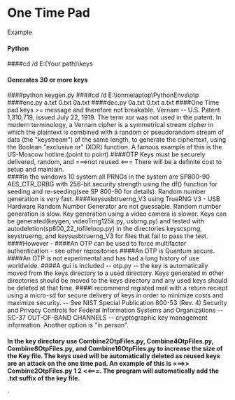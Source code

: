 One Time Pad
============
Example
#### Python
####cd /d E:\(Your path)\keys
#### Generates 30 or more keys
####python keygen.py
####cd /d E:\lonnielaptop\PythonEnvs\otp
####enc.py a.txt 0.txt 0a.txt
####dec.py 0a.txt 0.txt a.txt
####One Time pad keys >= message and therefore not breakable.   Vernam -- U.S. Patent 1,310,719, issued July 22, 1919.  The term xor was not used in the patent.  In modern terminology, a Vernam cipher is a symmetrical stream cipher in which the plaintext is combined with a random or pseudorandom stream of data (the "keystream") of the same length, to generate the ciphertext, using the Boolean "exclusive or" (XOR) function.  A famous example of this is the US-Moscow hotline.(point to point) 
####OTP Keys must be securely delivered, random, and ===>not reused.<===   There will be a definite cost to setup and maintain.  
####In the windows 10 system all PRNGs in the system are SP800-90 AES_CTR_DRBG with 256-bit security strength using the df() function for seeding and re-seeding(see SP 800-90 for details). Random number generation is very fast.
####keysusbtruerng_V3 using TrueRNG V3 - USB Hardware Random Number Generator are not guessable. Random number generation is slow. Key generation using a video camera is slower. Keys can be generated(keygen, videoTrng125k.py, usbrng.py) and tested with autodeletion(sp800_22_tofileloop.py) in the directories keyscsprng, keystruerng, and keysusbtruerng_V3 for files that fail to pass the test.
####However -
####An OTP can be used to force multifactor authentication - see other repositories
####An OTP is Quantum secure.
####An OTP is not experimental and has had a long history of use worldwide.
####A gui is included -- otp.py -- the key is automatically moved from the keys directory to a used directory.  Keys generated in other directories should be moved to the keys directory and any used keys should be deleted at that time.
####I recommend registed mail with a return reciept using a micro-sd for secure delivery of keys in order to minimize costs and maximize security. -- See NIST Special Publication 800-53 (Rev. 4) Security and Privacy Controls for Federal Information Systems and Organizations -- SC-37 OUT-OF-BAND CHANNELS -- cryptographic key management information.  Another option is "in person".
####  In the key directory use Combine2OtpFiles.py, Combine4OtpFiles.py, Combine8OtpFiles.py, and Combine16OtpFiles.py to increase the size of the Key file.  The keys used will be automatically deleted as reused keys are an attack on the one time pad.  An example of this is ===>> Combine2OtpFiles.py 1 2 <<===.  The program will automatically add the .txt suffix of the key file. 
####






`
